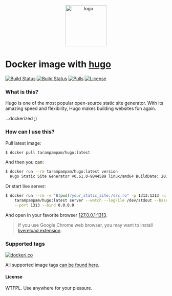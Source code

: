 <p align="center">
  <img alt="logo" src="https://hsto.org/webt/5e/qm/xf/5eqmxfiuapmg6yxmtvh1dpiaxuy.png" width="128" />
</p>

# Docker image with [hugo][hugo]

[![Build Status][badge_build_latest]][link_actions]
[![Build Status][badge_build_non_existing]][link_actions]
[![Pulls][badge_pulls]][link_docker_tags]
[![License][badge_license]][link_license]

### What is this?

Hugo is one of the most popular open-source static site generator. With its amazing speed and flexibility, Hugo makes building websites fun again.

...dockerized ;)

### How can I use this?

Pull latest image:

```bash
$ docker pull tarampampam/hugo:latest
```

And then you can:

```bash
$ docker run --rm tarampampam/hugo:latest version
  Hugo Static Site Generator v0.61.0-9B445B9 linux/amd64 BuildDate: 2019-12-19T07:23:15Z
```

Or start live server:

```bash
$ docker run --rm -v "$(pwd)/your_static_site:/src:ro" -p 1313:1313 -u $(id -u):$(id -g) \
    tarampampam/hugo:latest server --watch --logFile /dev/stdout --baseURL 'http://127.0.0.1:1313/' \
    --port 1313 --bind 0.0.0.0
```

And open in your favorite browser [127.0.0.1:1313](http://127.0.0.1:1313/).

> If you use Google Chrome web browser, you may want to install [livereload extension][livereload].

### Supported tags

[![dockeri.co](https://dockeri.co/image/tarampampam/hugo)](https://hub.docker.com/r/tarampampam/hugo)

All supported image tags [can be found here][link_docker_tags].

#### License

WTFPL. Use anywhere for your pleasure.

[badge_pulls]:https://img.shields.io/docker/pulls/tarampampam/hugo.svg?style=flat-square&maxAge=30
[badge_size]:https://img.shields.io/microbadger/image-size/tarampampam/hugo/latest?style=flat-square
[badge_license]:https://img.shields.io/github/license/tarampampam/hugo-docker.svg?style=flat-square&maxAge=30

[badge_build_latest]:https://img.shields.io/github/workflow/status/tarampampam/hugo-docker/Build%20latest%20image.svg?label=latet%20build&logo=github&style=flat-square
[badge_build_non_existing]:https://img.shields.io/github/workflow/status/tarampampam/hugo-docker/Build%20non-existing%20image.svg?label=new%20releases%20build&logo=github&style=flat-square
[link_actions]:https://github.com/tarampampam/hugo-docker/actions

[link_license]:https://github.com/tarampampam/hugo-docker/blob/master/LICENSE
[link_docker_tags]:https://hub.docker.com/r/tarampampam/hugo/tags
[docker_hub]:https://hub.docker.com/r/tarampampam/hugo-docker/
[hugo]:https://gohugo.io/
[livereload]:https://chrome.google.com/webstore/detail/livereload/jnihajbhpnppcggbcgedagnkighmdlei
